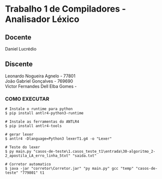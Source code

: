 # Trabalho 1 de Compiladores - Analisador Léxico

## Docente
Daniel Lucrédio  

## Discente
Leonardo Nogueira Agnelo - 77801  
João Gabriel Gonçalves - 769690  
Victor Fernandes Dell Elba Gomes -   

### COMO EXECUTAR
    # Instale o runtime para python
    $ pip install antlr4-python3-runtime

    # Instale as ferramentas do ANTLR4
    $ pip install antlr4-tools

    # gerar lexer
    $ antlr4 -Dlanguage=Python3 lexerT1.g4 -o "Lexer"

    # Teste do lexer
    $ py main.py "casos-de-teste\1.casos_teste_t1\entrada\30-algoritmo_2-2_apostila_LA_erro_linha_5txt" "saida.txt"

    # Corretor automatico
    $ java -jar "corretor\Corretor.jar" "py main.py" gcc "temp" "casos-de-teste" "779801" t1
